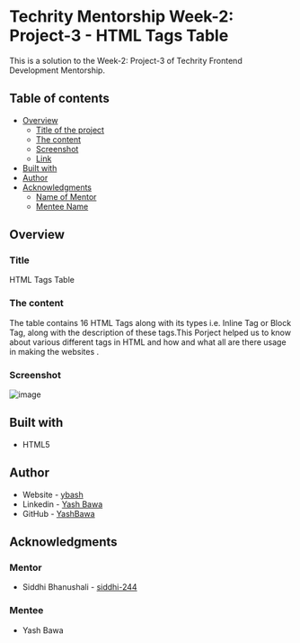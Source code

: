 # Techrity Mentorship Week-2: Project-3 - HTML Tags Table
This is a solution to the Week-2: Project-3 of Techrity Frontend Development Mentorship.

## Table of contents

- [Overview](#overview)
  - [Title of the project](#title)
  - [The content](#the-content)
  - [Screenshot](#screenshot)
  - [Link](#link)
- [Built with](#built-with)
- [Author](#author)
- [Acknowledgments](#acknowledgments)
   - [Name of Mentor](#mentor)
   - [Mentee Name](#mentee)
   

## Overview

### Title
HTML Tags Table

### The content

The table contains 16 HTML Tags along with its types i.e. Inline Tag or Block Tag, along with the description of these tags.This Porject helped us to know about various different tags in HTML and how and what all are there usage in  making the websites .

### Screenshot
![image](https://user-images.githubusercontent.com/90853282/189473362-0f4127dd-71e0-4ae9-8d45-4cc01b645156.png)

## Built with

- HTML5 


## Author

- Website - [ybash](http://ybash-portfolio-website.netlify.app/)
- Linkedin - [Yash Bawa](https://www.linkedin.com/in/yash-bawa-45362121b/)
- GitHub - [YashBawa](https://github.com/YashBawa)

## Acknowledgments

### Mentor
- Siddhi Bhanushali - [siddhi-244](https://github.com/siddhi-244)

### Mentee
- Yash Bawa
